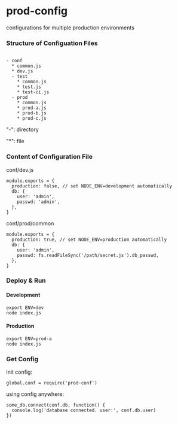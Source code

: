 
prod-config
=========
configurations for multiple production environments

### Structure of Configuation Files
```

- conf
  * common.js
  * dev.js
  - test
    * common.js
    * test.js
    * test-ci.js
  - prod
    * common.js
    * prod-a.js
    * prod-b.js
    * prod-c.js
```

"-": directory

"*": file

### Content of Configuration File

conf/dev.js
```
module.exports = {
  production: false, // set NODE_ENV=development automatically
  db: {
    user: 'admin',
    passwd: 'admin',
  },
}
```

conf/prod/common
```
module.exports = {
  production: true, // set NODE_ENV=production automatically
  db: {
    user: 'admin',
    passwd: fs.readFileSync('/path/secret.js').db_passwd,
  },
}
```

### Deploy & Run

#### Development
```
export ENV=dev
node index.js
```

#### Production
```
export ENV=prod-a
node index.js
```

### Get Config
init config:
```
global.conf = require('prod-conf')
```

using config anywhere:
```
some_db.connect(conf.db, function() {
  console.log('database connected. user:', conf.db.user)
})
```
